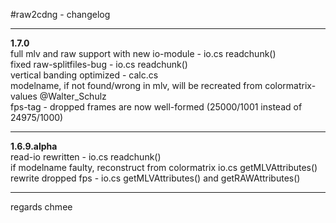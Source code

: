 ﻿#raw2cdng - changelog
***
**1.7.0**   
	full mlv and raw support with new io-module - io.cs readchunk()   
	fixed raw-splitfiles-bug - io.cs readchunk()   
 	vertical banding optimized - calc.cs   
	modelname, if not found/wrong in mlv, will be recreated from colormatrix-values @Walter_Schulz   
	fps-tag - dropped frames are now well-formed (25000/1001 instead of 24975/1000)   
***
**1.6.9.alpha**  
	read-io rewritten - io.cs readchunk()   
	if modelname faulty, reconstruct from colormatrix io.cs getMLVAttributes()   
	rewrite dropped fps - io.cs getMLVAttributes() and getRAWAttributes()   
***
regards chmee